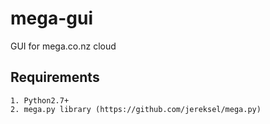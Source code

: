 mega-gui
========

GUI for mega.co.nz cloud

## Requirements

    1. Python2.7+
    2. mega.py library (https://github.com/jereksel/mega.py)
